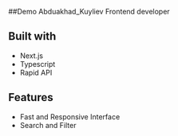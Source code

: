 ##Demo
Abduakhad_Kuyliev 
Frontend developer 
## Built with
- Next.js
- Typescript
- Rapid API

## Features
- Fast and Responsive Interface
- Search and Filter

 
 
 
